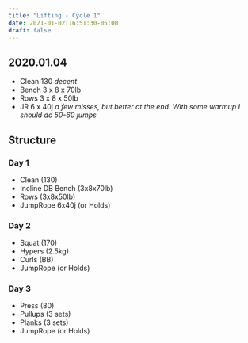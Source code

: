 ```yaml
---
title: "Lifting - Cycle 1"
date: 2021-01-02T16:51:30-05:00
draft: false
---
```


## 2020.01.04
* Clean 130 _decent_
* Bench 3 x 8 x 70lb
* Rows 3 x 8 x 50lb
* JR 6 x 40j _a few misses, but better at the end. With some warmup I should do 50-60 jumps_

## Structure

### Day 1
* Clean (130)
* Incline DB Bench (3x8x70lb)
* Rows (3x8x50lb)
* JumpRope 6x40j (or Holds)

### Day 2
* Squat (170)
* Hypers (2.5kg)
* Curls (BB)
* JumpRope (or Holds)

### Day 3
* Press (80)
* Pullups (3 sets)
* Planks (3 sets)
* JumpRope (or Holds)
